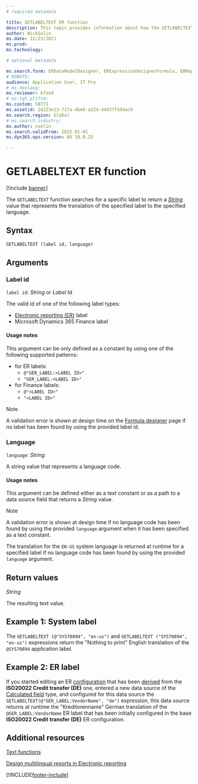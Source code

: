 ```yaml
---
# required metadata

title: GETLABELTEXT ER function
description: This topic provides information about how the GETLABELTEXT Electronic reporting (ER) function is used.
author: NickSelin
ms.date: 12/23/2021
ms.prod: 
ms.technology: 

# optional metadata

ms.search.form: ERDataModelDesigner, ERExpressionDesignerFormula, ERMappedFormatDesigner, ERModelMappingDesigner
# ROBOTS: 
audience: Application User, IT Pro
# ms.devlang: 
ms.reviewer: kfend
# ms.tgt_pltfrm: 
ms.custom: 58771
ms.assetid: 24223e13-727a-4be6-a22d-4d427f504ac9
ms.search.region: Global
# ms.search.industry: 
ms.author: nselin
ms.search.validFrom: 2022-01-01
ms.dyn365.ops.version: AX 10.0.25

---
```


# GETLABELTEXT ER function

[!include [banner](../includes/banner.md)]

The `GETLABELTEXT` function searches for a specific label to return a *[String](er-formula-supported-data-types-primitive.md#string)* value that represents the translation of the specified label to the specified language.

## Syntax

```vb
GETLABELTEXT (label id, language)
```

## Arguments

### Label id

`label id`: *String* or *Label Id*

The valid id of one of the following label types:

- [Electronic reporting (ER)](general-electronic-reporting.md) label
- Microsoft Dynamics 365 Finance label

#### Usage notes

This argument can be only defined as a constant by using one of the following supported patterns:

- for ER labels:
    - `@"GER_LABEL:<LABEL ID>"`
    - `"GER_LABEL:<LABEL ID>"`
- for Finance labels:
    - `@"<LABEL ID>"`
    - `"<LABEL ID>"`

> [!NOTE]
> A validation error is shown at design time on the [Formula designer](er-advanced-formula-editor.md) page if no label has been found by using the provided label id.

### Language

`language`: *String*

A string value that represents a language code.

#### Usage notes

This argument can be defined either as a text constant or as a path to a data source field that returns a *String* value.

> [!NOTE]
> A validation error is shown at design time if no language code has been found by using the provided `language` argument when it has been specified as a text constant.
>
> The translation for the `EN-US` system language is returned at runtime for a specified label if no language code has been found by using the provided `language` argument.

## Return values

*String*

The resulting text value.

## <a name=example-1></a>Example 1: System label

The `GETLABELTEXT (@"SYS70894", "en-us")` and `GETLABELTEXT ("SYS70894", "en-us")` expressions return the "Nothing to print" English translation of the `@SYS70894` application label.

## <a name=example-2></a>Example 2: ER label

If you started editing an ER [configuration](general-electronic-reporting.md#Configuration) that has been [derived](er-quick-start2-customize-report.md#DeriveProvidedFormat) from the **ISO20022 Credit transfer (DE)** one, entered a new data source of the [Calculated field](er-calculated-field-ds-performance.md) type, and configured for this data source the `GETLABELTEXT(@"GER_LABEL:VendorName", "de")` expression, this data source returns at runtime the "Kreditorenname" German translation of the `@GER_LABEL:VendorName` ER label that has been initially configured in the base **ISO20022 Credit transfer (DE)** ER configuration.

## Additional resources

[Text functions](er-functions-category-text.md)

[Design multilingual reports in Electronic reporting](er-design-multilingual-reports.md)



[!INCLUDE[footer-include](../../../includes/footer-banner.md)]
